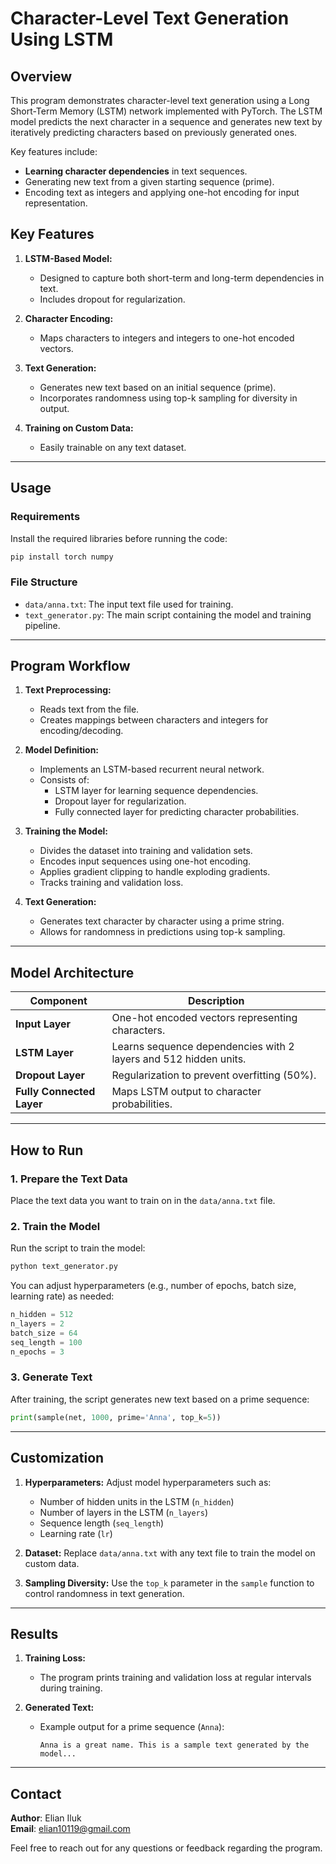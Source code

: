  
# **Character-Level Text Generation Using LSTM**

## **Overview**
This program demonstrates character-level text generation using a Long Short-Term Memory (LSTM) network implemented with PyTorch. The LSTM model predicts the next character in a sequence and generates new text by iteratively predicting characters based on previously generated ones. 

Key features include:
- **Learning character dependencies** in text sequences.
- Generating new text from a given starting sequence (prime).
- Encoding text as integers and applying one-hot encoding for input representation.

## **Key Features**
1. **LSTM-Based Model:**
   - Designed to capture both short-term and long-term dependencies in text.
   - Includes dropout for regularization.

2. **Character Encoding:**
   - Maps characters to integers and integers to one-hot encoded vectors.

3. **Text Generation:**
   - Generates new text based on an initial sequence (prime).
   - Incorporates randomness using top-k sampling for diversity in output.

4. **Training on Custom Data:**
   - Easily trainable on any text dataset.

---

## **Usage**

### **Requirements**
Install the required libraries before running the code:
```bash
pip install torch numpy
```

### **File Structure**
- `data/anna.txt`: The input text file used for training.
- `text_generator.py`: The main script containing the model and training pipeline.

---

## **Program Workflow**
1. **Text Preprocessing:**
   - Reads text from the file.
   - Creates mappings between characters and integers for encoding/decoding.

2. **Model Definition:**
   - Implements an LSTM-based recurrent neural network.
   - Consists of:
     - LSTM layer for learning sequence dependencies.
     - Dropout layer for regularization.
     - Fully connected layer for predicting character probabilities.

3. **Training the Model:**
   - Divides the dataset into training and validation sets.
   - Encodes input sequences using one-hot encoding.
   - Applies gradient clipping to handle exploding gradients.
   - Tracks training and validation loss.

4. **Text Generation:**
   - Generates text character by character using a prime string.
   - Allows for randomness in predictions using top-k sampling.

---

## **Model Architecture**
| Component         | Description                                      |
|-------------------|--------------------------------------------------|
| **Input Layer**   | One-hot encoded vectors representing characters. |
| **LSTM Layer**    | Learns sequence dependencies with 2 layers and 512 hidden units. |
| **Dropout Layer** | Regularization to prevent overfitting (50%).     |
| **Fully Connected Layer** | Maps LSTM output to character probabilities. |

---

## **How to Run**

### **1. Prepare the Text Data**
Place the text data you want to train on in the `data/anna.txt` file. 

### **2. Train the Model**
Run the script to train the model:
```bash
python text_generator.py
```
You can adjust hyperparameters (e.g., number of epochs, batch size, learning rate) as needed:
```python
n_hidden = 512
n_layers = 2
batch_size = 64
seq_length = 100
n_epochs = 3
```

### **3. Generate Text**
After training, the script generates new text based on a prime sequence:
```python
print(sample(net, 1000, prime='Anna', top_k=5))
```

---

## **Customization**
1. **Hyperparameters:**
   Adjust model hyperparameters such as:
   - Number of hidden units in the LSTM (`n_hidden`)
   - Number of layers in the LSTM (`n_layers`)
   - Sequence length (`seq_length`)
   - Learning rate (`lr`)

2. **Dataset:**
   Replace `data/anna.txt` with any text file to train the model on custom data.

3. **Sampling Diversity:**
   Use the `top_k` parameter in the `sample` function to control randomness in text generation.

---

## **Results**
1. **Training Loss:**
   - The program prints training and validation loss at regular intervals during training.

2. **Generated Text:**
   - Example output for a prime sequence (`Anna`):
     ```
     Anna is a great name. This is a sample text generated by the model...
     ```

---

## **Contact**
**Author**: Elian Iluk  
**Email**: elian10119@gmail.com  

Feel free to reach out for any questions or feedback regarding the program.

